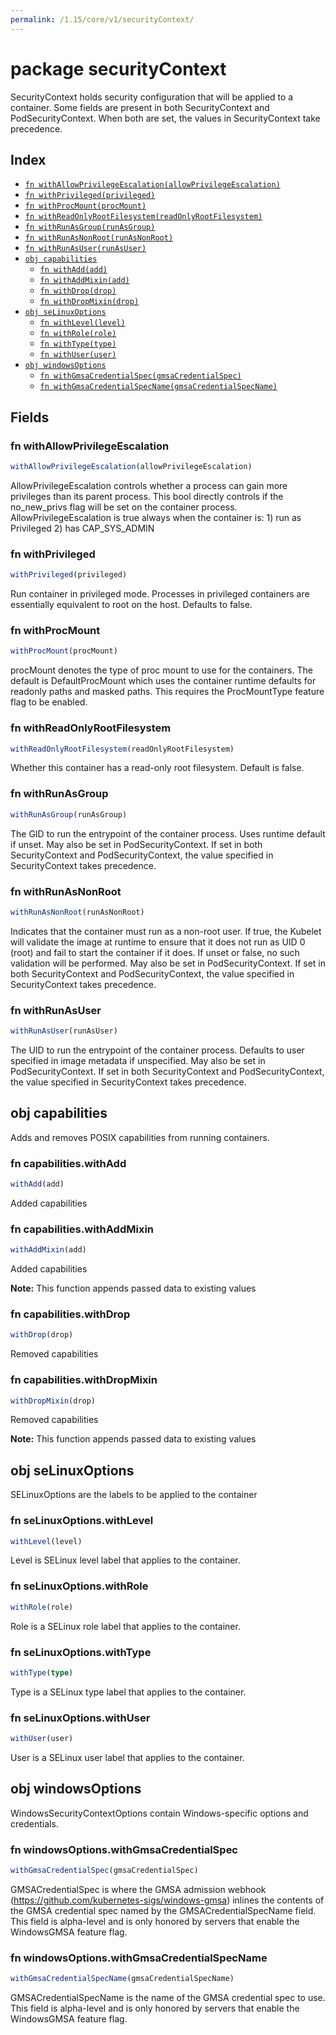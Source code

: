 ```yaml
---
permalink: /1.15/core/v1/securityContext/
---
```


# package securityContext

SecurityContext holds security configuration that will be applied to a container. Some fields are present in both SecurityContext and PodSecurityContext.  When both are set, the values in SecurityContext take precedence.

## Index

* [`fn withAllowPrivilegeEscalation(allowPrivilegeEscalation)`](#fn-withallowprivilegeescalation)
* [`fn withPrivileged(privileged)`](#fn-withprivileged)
* [`fn withProcMount(procMount)`](#fn-withprocmount)
* [`fn withReadOnlyRootFilesystem(readOnlyRootFilesystem)`](#fn-withreadonlyrootfilesystem)
* [`fn withRunAsGroup(runAsGroup)`](#fn-withrunasgroup)
* [`fn withRunAsNonRoot(runAsNonRoot)`](#fn-withrunasnonroot)
* [`fn withRunAsUser(runAsUser)`](#fn-withrunasuser)
* [`obj capabilities`](#obj-capabilities)
  * [`fn withAdd(add)`](#fn-capabilitieswithadd)
  * [`fn withAddMixin(add)`](#fn-capabilitieswithaddmixin)
  * [`fn withDrop(drop)`](#fn-capabilitieswithdrop)
  * [`fn withDropMixin(drop)`](#fn-capabilitieswithdropmixin)
* [`obj seLinuxOptions`](#obj-selinuxoptions)
  * [`fn withLevel(level)`](#fn-selinuxoptionswithlevel)
  * [`fn withRole(role)`](#fn-selinuxoptionswithrole)
  * [`fn withType(type)`](#fn-selinuxoptionswithtype)
  * [`fn withUser(user)`](#fn-selinuxoptionswithuser)
* [`obj windowsOptions`](#obj-windowsoptions)
  * [`fn withGmsaCredentialSpec(gmsaCredentialSpec)`](#fn-windowsoptionswithgmsacredentialspec)
  * [`fn withGmsaCredentialSpecName(gmsaCredentialSpecName)`](#fn-windowsoptionswithgmsacredentialspecname)

## Fields

### fn withAllowPrivilegeEscalation

```ts
withAllowPrivilegeEscalation(allowPrivilegeEscalation)
```

AllowPrivilegeEscalation controls whether a process can gain more privileges than its parent process. This bool directly controls if the no_new_privs flag will be set on the container process. AllowPrivilegeEscalation is true always when the container is: 1) run as Privileged 2) has CAP_SYS_ADMIN

### fn withPrivileged

```ts
withPrivileged(privileged)
```

Run container in privileged mode. Processes in privileged containers are essentially equivalent to root on the host. Defaults to false.

### fn withProcMount

```ts
withProcMount(procMount)
```

procMount denotes the type of proc mount to use for the containers. The default is DefaultProcMount which uses the container runtime defaults for readonly paths and masked paths. This requires the ProcMountType feature flag to be enabled.

### fn withReadOnlyRootFilesystem

```ts
withReadOnlyRootFilesystem(readOnlyRootFilesystem)
```

Whether this container has a read-only root filesystem. Default is false.

### fn withRunAsGroup

```ts
withRunAsGroup(runAsGroup)
```

The GID to run the entrypoint of the container process. Uses runtime default if unset. May also be set in PodSecurityContext.  If set in both SecurityContext and PodSecurityContext, the value specified in SecurityContext takes precedence.

### fn withRunAsNonRoot

```ts
withRunAsNonRoot(runAsNonRoot)
```

Indicates that the container must run as a non-root user. If true, the Kubelet will validate the image at runtime to ensure that it does not run as UID 0 (root) and fail to start the container if it does. If unset or false, no such validation will be performed. May also be set in PodSecurityContext.  If set in both SecurityContext and PodSecurityContext, the value specified in SecurityContext takes precedence.

### fn withRunAsUser

```ts
withRunAsUser(runAsUser)
```

The UID to run the entrypoint of the container process. Defaults to user specified in image metadata if unspecified. May also be set in PodSecurityContext.  If set in both SecurityContext and PodSecurityContext, the value specified in SecurityContext takes precedence.

## obj capabilities

Adds and removes POSIX capabilities from running containers.

### fn capabilities.withAdd

```ts
withAdd(add)
```

Added capabilities

### fn capabilities.withAddMixin

```ts
withAddMixin(add)
```

Added capabilities

**Note:** This function appends passed data to existing values

### fn capabilities.withDrop

```ts
withDrop(drop)
```

Removed capabilities

### fn capabilities.withDropMixin

```ts
withDropMixin(drop)
```

Removed capabilities

**Note:** This function appends passed data to existing values

## obj seLinuxOptions

SELinuxOptions are the labels to be applied to the container

### fn seLinuxOptions.withLevel

```ts
withLevel(level)
```

Level is SELinux level label that applies to the container.

### fn seLinuxOptions.withRole

```ts
withRole(role)
```

Role is a SELinux role label that applies to the container.

### fn seLinuxOptions.withType

```ts
withType(type)
```

Type is a SELinux type label that applies to the container.

### fn seLinuxOptions.withUser

```ts
withUser(user)
```

User is a SELinux user label that applies to the container.

## obj windowsOptions

WindowsSecurityContextOptions contain Windows-specific options and credentials.

### fn windowsOptions.withGmsaCredentialSpec

```ts
withGmsaCredentialSpec(gmsaCredentialSpec)
```

GMSACredentialSpec is where the GMSA admission webhook (https://github.com/kubernetes-sigs/windows-gmsa) inlines the contents of the GMSA credential spec named by the GMSACredentialSpecName field. This field is alpha-level and is only honored by servers that enable the WindowsGMSA feature flag.

### fn windowsOptions.withGmsaCredentialSpecName

```ts
withGmsaCredentialSpecName(gmsaCredentialSpecName)
```

GMSACredentialSpecName is the name of the GMSA credential spec to use. This field is alpha-level and is only honored by servers that enable the WindowsGMSA feature flag.